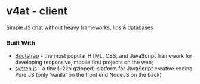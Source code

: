 # v4at - client
Simple JS chat without heavy frameworks, libs & databases
### Built With
* [Bootstrap](https://github.com/twbs/bootstrap) - the most popular HTML, CSS, and JavaScript framework for developing responsive, mobile first projects on the web;
* [sketch.js](https://github.com/soulwire/sketch.js) - a tiny (~2kb gzipped) platform for JavaScript creative coding.
Pure JS (only 'vanila' on the front end NodeJS on the back)
